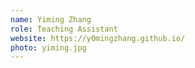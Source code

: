 ```yaml
---
name: Yiming Zhang
role: Teaching Assistant
website: https://y0mingzhang.github.io/
photo: yiming.jpg
---
```


